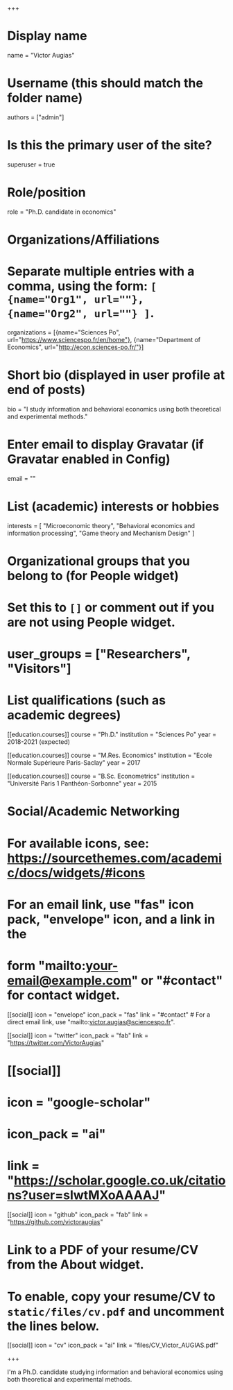 +++
# Display name
name = "Victor Augias"

# Username (this should match the folder name)
authors = ["admin"]

# Is this the primary user of the site?
superuser = true

# Role/position
role = "Ph.D. candidate in economics"

# Organizations/Affiliations
#   Separate multiple entries with a comma, using the form: `[ {name="Org1", url=""}, {name="Org2", url=""} ]`.
organizations = [{name="Sciences Po", url="https://www.sciencespo.fr/en/home"}, {name="Department of Economics", url="http://econ.sciences-po.fr/"}]

# Short bio (displayed in user profile at end of posts)
bio = "I study information and behavioral economics using both theoretical and experimental methods."

# Enter email to display Gravatar (if Gravatar enabled in Config)
email = ""

# List (academic) interests or hobbies
interests = [
  "Microeconomic theory",
  "Behavioral economics and information processing",
  "Game theory and Mechanism Design"
]

# Organizational groups that you belong to (for People widget)
#   Set this to `[]` or comment out if you are not using People widget.
# user_groups = ["Researchers", "Visitors"]

# List qualifications (such as academic degrees)
[[education.courses]]
  course = "Ph.D."
  institution = "Sciences Po"
  year = 2018-2021 (expected)

[[education.courses]]
  course = "M.Res. Economics"
  institution = "Ecole Normale Supérieure Paris-Saclay"
  year = 2017

[[education.courses]]
  course = "B.Sc. Econometrics"
  institution = "Université Paris 1 Panthéon-Sorbonne"
  year = 2015

# Social/Academic Networking
# For available icons, see: https://sourcethemes.com/academic/docs/widgets/#icons
#   For an email link, use "fas" icon pack, "envelope" icon, and a link in the
#   form "mailto:your-email@example.com" or "#contact" for contact widget.

[[social]]
  icon = "envelope"
  icon_pack = "fas"
  link = "#contact"  # For a direct email link, use "mailto:victor.augias@sciencespo.fr".

[[social]]
  icon = "twitter"
  icon_pack = "fab"
  link = "https://twitter.com/VictorAugias"

# [[social]]
#  icon = "google-scholar"
#  icon_pack = "ai"
#  link = "https://scholar.google.co.uk/citations?user=sIwtMXoAAAAJ"

[[social]]
  icon = "github"
  icon_pack = "fab"
  link = "https://github.com/victoraugias"

# Link to a PDF of your resume/CV from the About widget.
# To enable, copy your resume/CV to `static/files/cv.pdf` and uncomment the lines below.
 [[social]]
   icon = "cv"
   icon_pack = "ai"
   link = "files/CV_Victor_AUGIAS.pdf"

+++

I'm a Ph.D. candidate studying information and behavioral economics using both theoretical and experimental methods.
